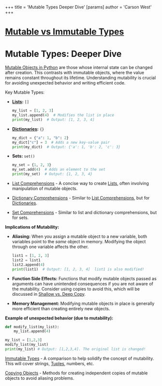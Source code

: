 +++
 title = 'Mutable Types Deeper Dive'
[params]
	author = 'Carson West'
+++
# [Mutable vs Immutable Types](./../mutable-vs-immutable-types/)
# Mutable Types: Deeper Dive

[Mutable Objects in Python](./../mutable-objects-in-python/) are those whose internal state can be changed after creation.  This contrasts with immutable objects, where the value remains constant throughout its lifetime.  Understanding mutability is crucial for avoiding unexpected behavior and writing efficient code.

Key Mutable Types:

* **[Lists](./../lists/):**  `[]`
    ```python
    my_list = [1, 2, 3]
    my_list.append(4)  # Modifies the list in place
    print(my_list)  # Output: [1, 2, 3, 4]
    ```

* **[Dictionaries](./../dictionaries/):** `{}`
    ```python
    my_dict = {"a": 1, "b": 2}
    my_dict["c"] = 3  # Adds a new key-value pair
    print(my_dict)  # Output: {'a': 1, 'b': 2, 'c': 3}
    ```

* **Sets:** `set()`
    ```python
    my_set = {1, 2, 3}
    my_set.add(4)  # Adds an element to the set
    print(my_set)  # Output: {1, 2, 3, 4}
    ```

* [List Comprehensions](./../list-comprehensions/) -  A concise way to create [Lists](./../lists/), often involving manipulation of mutable objects.


* [Dictionary Comprehensions](./../dictionary-comprehensions/) - Similar to [List Comprehensions](./../list-comprehensions/), but for [Dictionaries](./../dictionaries/).


* [Set Comprehensions](./../set-comprehensions/) -  Similar to list and dictionary comprehensions, but for sets.


**Implications of Mutability:**

* **Aliasing:** When you assign a mutable object to a new variable, both variables point to the *same* object in memory. Modifying the object through one variable affects the other.

    ```python
    list1 = [1, 2, 3]
    list2 = list1
    list2.append(4)
    print(list1)  # Output: [1, 2, 3, 4]  list1 is also modified!
    ```

* **Function Side Effects:**  Functions that modify mutable objects passed as arguments can have unintended consequences if you are not aware of the mutability.  Consider using copies to avoid this, which will be discussed in [Shallow vs. Deep Copy](./../shallow-vs.-deep-copy/).

* **Memory Management:**  Modifying mutable objects in place is generally more efficient than creating entirely new objects.


**Example of unexpected behavior (due to mutability):**

```python
def modify_list(my_list):
    my_list.append(4)

my_list = [1,2,3]
modify_list(my_list)
print(my_list) # Output: [1,2,3,4]. The original list is changed!
```

[Immutable Types](./../immutable-types/) - A comparison to help solidify the concept of mutability.  This will cover strings, [Tuples](./../tuples/), numbers, etc.

[Copying Objects](./../copying-objects/) -  Methods for creating independent copies of mutable objects to avoid aliasing problems.

